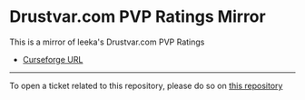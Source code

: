 # Drustvar.com PVP Ratings Mirror

This is a mirror of leeka's Drustvar.com PVP Ratings

- [Curseforge URL](https://www.curseforge.com/wow/addons/drustvar-com-pvp-ratings)

----

To open a ticket related to this repository, please do so on [this repository](https://github.com/curseforge-mirror/.github)